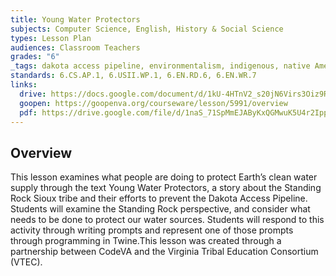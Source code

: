 ```yaml
---
title: Young Water Protectors
subjects: Computer Science, English, History & Social Science
types: Lesson Plan
audiences: Classroom Teachers
grades: "6"
_tags: dakota access pipeline, environmentalism, indigenous, native American, programming, standing rock, twine
standards: 6.CS.AP.1, 6.USII.WP.1, 6.EN.RD.6, 6.EN.WR.7
links:
  drive: https://docs.google.com/document/d/1kU-4HTnV2_s20jN6Virs3Oiz9RtcQdcywXRUWDD6lCI/edit#heading=h.gjdgxs
  goopen: https://goopenva.org/courseware/lesson/5991/overview
  pdf: https://drive.google.com/file/d/1naS_71SpMmEJAByKxQGMwuK5U4r2IppZ/view?usp=drive_link
---
```


## Overview

This lesson examines what people are doing to protect Earth’s clean water supply through the text Young Water Protectors, a story about the Standing Rock Sioux tribe and their efforts to prevent the Dakota Access Pipeline. Students will examine the Standing Rock perspective, and consider what needs to be done to protect our water sources. Students will respond to this activity through writing prompts and represent one of those prompts through programming in Twine.This lesson was created through a partnership between CodeVA and the Virginia Tribal Education Consortium (VTEC). 
